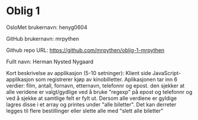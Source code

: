 Oblig 1
=======
OsloMet brukernavn: henyg0604

GitHub brukernavn: mrpythen

Github repo URL: https://github.com/mrpythen/oblig-1-mrpythen

Fullt navn: Herman Nysted Nygaard

Kort beskrivelse av applikasjon (5-10 setninger):
Klient side JavaScript-applikasjon som registrerer kjøp av kinobilletter. 
Aplikasjonen tar inn 6 verdier: film, antall, fornavn, etternavn, telefonnr og epost.
den sjekker at alle veridene er valgt/gydlige ved å bruke "regexp" på epost og telefonnr og
ved å sjekke at samtlige felt er fylt ut. Dersom alle verdiene er gyldige lagres disse i et array
og printes under "alle biletter". Det kan derreter legges til flere bestillinger eller slette alle
med "slett alle biletter"
